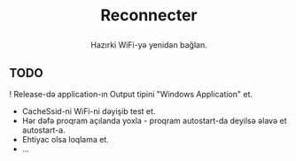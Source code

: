 # <p align="center">Reconnecter</p>
<p align="center">Hazırki WiFi-yə yenidən bağlan.</p>

## TODO
! Release-də application-ın Output tipini "Windows Application" et.
- CacheSsid-ni WiFi-ni dəyişib test et.
- Hər dəfə proqram açılanda yoxla - proqram autostart-da deyilsə əlavə et autostart-a.
- Ehtiyac olsa loqlama et.
- ...
